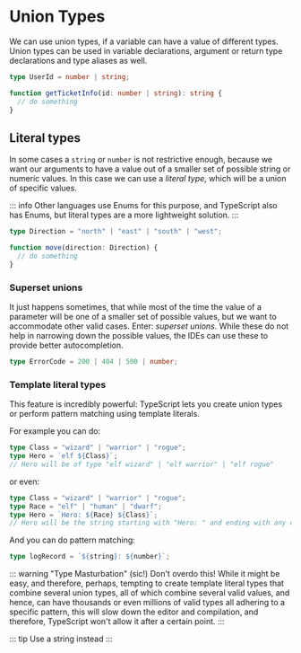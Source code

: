 # Union Types

We can use union types, if a variable can have a value of different types. Union types can be used in variable declarations, argument or return type declarations and type aliases as well.

```typescript
type UserId = number | string;

function getTicketInfo(id: number | string): string {
  // do something
}
```

## Literal types

In some cases a `string` or `number` is not restrictive enough, because we want our arguments to have a value out of a smaller set of possible string or numeric values. In this case we can use a _literal type_, which will be a union of specific values.

::: info
Other languages use Enums for this purpose, and TypeScript also has Enums, but literal types are a more lightweight solution.
:::

```typescript
type Direction = "north" | "east" | "south" | "west";

function move(direction: Direction) {
  // do something
}
```

### Superset unions

It just happens sometimes, that while most of the time the value of a parameter will be one of a smaller set of possible values, but we want to accommodate other valid cases. Enter: _superset unions_. While these do not help in narrowing down the possible values, the IDEs can use these to provide better autocompletion.

```typescript
type ErrorCode = 200 | 404 | 500 | number;
```

### Template literal types

This feature is incredibly powerful: TypeScript lets you create union types or perform pattern matching using template literals.

For example you can do:

```typescript
type Class = "wizard" | "warrior" | "rogue";
type Hero = `elf ${Class}`;
// Hero will be of type "elf wizard" | "elf warrior" | "elf rogue"
```

or even:

```typescript
type Class = "wizard" | "warrior" | "rogue";
type Race = "elf" | "human" | "dwarf";
type Hero = `Hero: ${Race} ${Class}`;
// Hero will be the string starting with "Hero: " and ending with any combination of a valid Race and a valid Class.
```

And you can do pattern matching:

```typescript
type logRecord = `${string}: ${number}`;
```

::: warning "Type Masturbation" (sic!)
Don't overdo this!
While it might be easy, and therefore, perhaps, tempting to create template literal types that combine several union types, all of which combine several valid values, and hence, can have thousands or even millions of valid types all adhering to a specific pattern, this will slow down the editor and compilation, and therefore, TypeScript won't allow it after a certain point.
:::

::: tip
Use a string instead
:::
